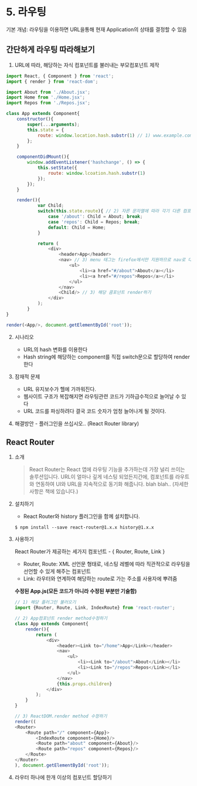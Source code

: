 # 5. 라우팅

기본 개념: 라우팅을 이용하면 URL을통해 현재 Application의 상태를 결정할 수 있음


## 간단하게 라우팅 따라해보기

1. URL에 따라, 해당하는 자식 컴포넌트를 불러내는 부모컴포넌트 제작

```javascript
import React, { Component } from 'react';
import { render } from 'react-dom';

import About from './About.jsx';
import Home from './Home.jsx';
import Repos from './Repos.jsx';

class App extends Component{
	constructor(){
		super(...arguments);
		this.state = {
			route: window.location.hash.substr(1) // 1) www.example.com/#someId 에서 "someId" 리턴
		};
	}

	componentDidMount(){
		window.addEventListener('hashchange', () => {
			this.setState({
				route: window.lcoation.hash.substr(1)
			});
		});
	}

	render(){
    		var Child;
    		switch(this.state.route){ // 2) 자른 문자열에 따라 각기 다른 컴포넌트를 Child로 할당
    			case '/about': Child = About; break;
    			case 'repos': Child = Repos; break;
    			default: Child = Home;
    		}

    		return (
    			<div>
    				<header>App</header>
    				<nav> // 3) menu 태그는 firefox에서만 지원하므로 nav로 대체
    					<ul>
    						<li><a href="#/about">About</a></li>
    						<li><a href="#/repos">Repos</a></li>
    					</ul>
    				</nav>
    				<Child/> // 3) 해당 콤포넌트 render하기
    			</div>
    		);
    	}
}

render(<App/>, document.getElementById('root'));
```

2. 시나리오
	- URL의 hash 변화를 이용한다
	- Hash string에 해당하는 component를 직접 switch문으로 할당하여 render한다

3. 잠재적 문제

	- URL 유지보수가 헬에 가까워진다.
	- 웹사이트 구조가 복잡해지면 라우팅관련 코드가 기하급수적으로 늘어날 수 있다
	- URL 코드를 파싱하려다 결국 코드 숫자가 엄청 늘어나게 될 것이다.


4. 해결방안 - 플러그인을 쓰십시오..  (React Router library)


## React Router
1. 소개
	> React Router는 React 앱에 라우팅 기능을 추가하는데 가장 널리 쓰이는 솔루션입니다. URL이 얼마나 깊게 네스팅 되었든지간에, 컴포넌트를 라우트와 연동하여 UI와 URL을 지속적으로 동기화 해줍니다. blah blah.. (자세한 사항은 책에 있습니다.)

2. 설치하기
	- React Router와 history 플러그인을 함께 설치합니다.

	```CLI
	$ npm install --save react-router@1.x.x history@1.x.x
	```

3. 사용하기

	React Router가 제공하는 세가지 컴포넌트 - { Router, Route, Link }
	- Router, Route: XML 선언문 형태로, 네스팅 레벨에 따라 직관적으로 라우팅을 선언할 수 있게 해주는 컴포넌트
	- Link: 라우터와 연계하여 해당하는 route로 가는 주소를 사용자에 뿌려줌

	**수정된 App.js(모든 코드가 아니라 수정된 부분만 기술함)**

	```javascript
	// 1) 해당 플러그인 불러오기
	import {Router, Route, Link, IndexRoute} from 'react-router';

	// 2) App컴포넌트 render method수정하기
	class App extends Component{
		render(){
			return (
				<div>
					<header><Link to="/home">App</Link></header>
					<nav>
						<ul>
							<li><Link to="/about">About</Link></li>
							<li><Link to="/repos">Repos</Link></li>
						</ul>
					</nav>
					{this.props.children}
				</div>
			);
		}
	}

	// 3) ReactDOM.render method 수정하기
	render((
	<Router>
		<Route path="/" component={App}>
			<IndexRoute component={Home}/>
			<Route path="about" component={About}/>
			<Route path="repos" component={Repos}/>
		</Route>
	</Router>
	), document.getElementById('root'));
	```

4. 라우터 하나에 한개 이상의 컴포넌트 할당하기